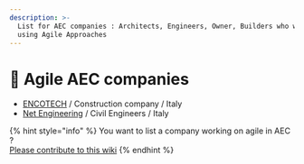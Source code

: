 ```yaml
---
description: >-
  List for AEC companies : Architects, Engineers, Owner, Builders who works
  using Agile Approaches
---
```


# 🏢 Agile AEC companies

* [ENCOTECH](../meetups/scrum-construction-enginery-meetup.md) / Construction company / Italy
* [Net Engineering](../meetups/scrum-construction-enginery-meetup.md) / Civil Engineers / Italy

{% hint style="info" %}
You want to list a company working on agile in AEC ?   
[Please contribute to this wiki](../agile-bim-community/contribute.md)
{% endhint %}

